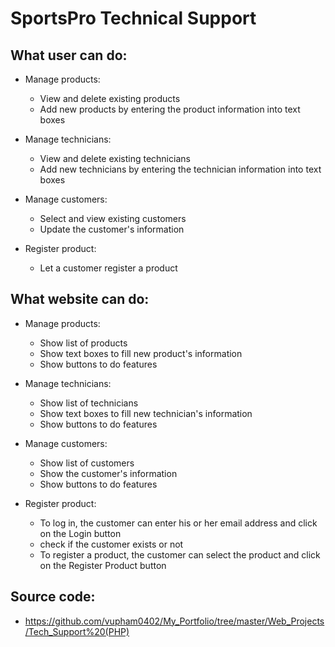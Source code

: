 # SportsPro Technical Support

## What user can do:
  - Manage products: 
    + View and delete existing products
    + Add new products by entering the product information into text boxes
  
  - Manage technicians:
    + View and delete existing technicians
    + Add new technicians by entering the technician information into text boxes

  - Manage customers: 
    + Select and view existing customers
    + Update the customer's information

  - Register product:
    + Let a customer register a product

## What website can do:
  - Manage products: 
    + Show list of products
    + Show text boxes to fill new product's information
    + Show buttons to do features

  - Manage technicians:
    + Show list of technicians
    + Show text boxes to fill new technician's information
    + Show buttons to do features

  - Manage customers: 
    + Show list of customers
    + Show the customer's information
    + Show buttons to do features

  - Register product:
    + To log in, the customer can enter his or her email address and click on the Login
button
    + check if the customer exists or not
    + To register a product, the customer can select the product and click on the Register
Product button

## Source code:
  - https://github.com/vupham0402/My_Portfolio/tree/master/Web_Projects/Tech_Support%20(PHP)
  
